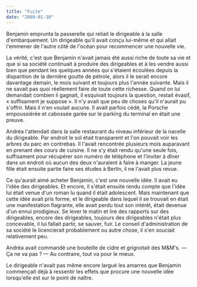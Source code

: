 ```yaml
---
title: "Fuite"
date: "2009-01-10"
---
```


Benjamin emprunta la passerelle qui reliait le dirigeable à la salle d'embarquement. Un dirigeable qu'il avait conçu lui-même et qui allait l'emmener de l'autre côté de l'océan pour recommencer une nouvelle vie.

La vérité, c'est que Benjamin n'avait jamais été aussi riche de toute sa vie et que si sa société continuait à produire des dirigeables et à les vendre aussi bien que pendant les quelques années qui s'étaient écoulées depuis la disparition de la dernière goutte de pétrole, alors il le serait encore davantage demain, le mois suivant et toujours plus l'année suivante. Mais il ne savait pas quoi réellement faire de toute cette richesse. Quand on lui demandait combien il gagnait, il esquivait toujours la question, restait évasif, « suffisament je suppose ». Il n'y avait que peu de choses qu'il n'aurait pu s'offrir. Mais il n'en voulait aucune. Il avait parfois cédé, la Porsche empoussiérée et cabossée garée sur le parking du terminal en était une preuve.

Andréa l'attendait dans la salle restaurant du niveau inférieur de la nacelle du dirigeable. Par endroit le sol était transparent et l'on pouvait voir les arbres du parc en contrebas. Il l'avait rencontrée plusieurs mois auparavant en prenant des cours de cuisine. Il ne s'y était rendu qu'une seule fois, suffisament pour récupérer son numéro de téléphone et l'inviter à dîner dans un endroit où aucun des deux n'auraient à faire à manger. La jeune fille était ensuite partie faire ses études à Berlin, il ne l'avait plus revue.

Ce qu'aurait aimé acheter Benjamin, c'est une nouvelle idée. Il avait eu l'idée des dirigeables. Et encore, il s'était ensuite rendu compte que l'idée lui était venue d'un roman lu quand il était adolescent. Mais maintenant que cette idée avait pris forme, et le dirigeable dans lequel il se trouvait en était une manifestation flagrante, elle avait perdu tout son intérêt, était devenue d'un ennui prodigieux. Se lever le matin et lire des rapports sur des dirigeables, encore des dirigeables, toujours des dirigeables n'était plus concevable, il lui fallait partir, se sauver, fuir. Le conseil d'administration de sa société le licencierait probablement ou autre chose, il s'en souciait relativement peu.

Andréa avait commandé une bouteille de cidre et grignotait des M&M's. — Ça ne va pas ? — Au contraire, tout va pour le mieux.

Le dirigeable n'avait pas même encore largué les amarres que Benjamin commençait déjà à ressentir les effets que procure une nouvelle idée lorsqu'elle est sur le point de naître.

